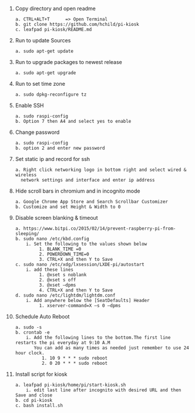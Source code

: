 1.	Copy directory and open readme

		a. CTRL+ALT+T      => Open Terminal
		b. git clone https://github.com/hchild/pi-kiosk
 		c. leafpad pi-kiosk/README.md

2.	Run to update Sources

		a. sudo apt-get update

3.	Run to upgrade packages to newest release

		a. sudo apt-get upgrade

4.	Run to set time zone

		a. sudo dpkg-reconfigure tz

5.	Enable SSH

		a. sudo raspi-config
		b. Option 7 then A4 and select yes to enable

6.	Change password

		a. sudo raspi-config
		b. option 2 and enter new password

7.	Set static ip and record for ssh

		a. Right click networking logo in bottom right and select wired & wireless 
          network settings and interface and enter ip address

8.	Hide scroll bars in chromium and in incognito mode

		a. Google Chrome App Store and Search Scrollbar Customizer
		b. Customize and set Height & Width to 0

9.	Disable screen blanking & timeout

		a. https://www.bitpi.co/2015/02/14/prevent-raspberry-pi-from-sleeping/
		b. sudo nano /etc/kbd.config
            i. Set the following to the values shown below
                 1. BLANK_TIME =0
                 2. POWERDOWN_TIME=0
                 3. CTRL+X and then Y to Save
		c. sudo nano /etc/xdg/lxsession/LXDE-pi/autostart
            i. add these lines
                 1. @xset s noblank
                 2. @xset s off
                 3. @xset –dpms
                 4. CTRL+X and then Y to Save
		d. sudo nano /etc/lightdm/lightdm.conf
            i. Add anywhere below the [SeatDefaults] Header
                 1. xserver-command=X –s 0 –dpms

11.	Schedule Auto Reboot 

		a. sudo -s
        b. crontab -e
            i. Add the following lines to the bottom.The first line restarts the pi everyday at 9:10 A.M
               You can add as many times as needed just remember to use 24 hour clock.
                  1. 10 9 * * * sudo reboot  
                  2. 0 20 * * * sudo reboot

11.	Install script for kiosk

		a. leafpad pi-kiosk/home/pi/start-kiosk.sh
            i. edit last line after incognito with desired URL and then Save and close
        b. cd pi-kiosk
        c. bash install.sh
